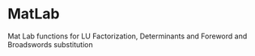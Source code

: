 # MatLab
Mat Lab functions for LU Factorization, Determinants and Foreword and Broadswords substitution
